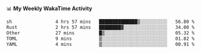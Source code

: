 <!--
**stamp711/stamp711** is a ✨ _special_ ✨ repository because its `README.md` (this file) appears on your GitHub profile.

Here are some ideas to get you started:

- 🔭 I’m currently working on ...
- 🌱 I’m currently learning ...
- 👯 I’m looking to collaborate on ...
- 🤔 I’m looking for help with ...
- 💬 Ask me about ...
- 📫 How to reach me: ...
- 😄 Pronouns: ...
- ⚡ Fun fact: ...
-->

📊 **My Weekly WakaTime Activity**

<!--START_SECTION:waka-->

```txt
sh                4 hrs 57 mins   ██████████████▒░░░░░░░░░░   56.80 %
Rust              2 hrs 57 mins   ████████▓░░░░░░░░░░░░░░░░   34.00 %
Other             27 mins         █▒░░░░░░░░░░░░░░░░░░░░░░░   05.32 %
TOML              9 mins          ▒░░░░░░░░░░░░░░░░░░░░░░░░   01.82 %
YAML              4 mins          ▒░░░░░░░░░░░░░░░░░░░░░░░░   00.91 %
```

<!--END_SECTION:waka-->
